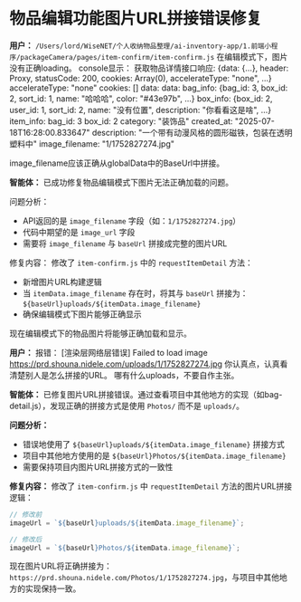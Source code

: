 # 物品编辑功能图片URL拼接错误修复

**用户：**
`/Users/lord/WiseNET/个人收纳物品整理/ai-inventory-app/1.前端小程序/packageCamera/pages/item-confirm/item-confirm.js` 在编辑模式下，图片没有正确loading。
console显示：
获取物品详情接口响应:
{data: {…}, header: Proxy, statusCode: 200, cookies: Array(0), accelerateType: "none", …}
accelerateType: "none"
cookies: []
data:
data:
bag_info: {bag_id: 3, box_id: 2, sort_id: 1, name: "哈哈哈", color: "#43e97b", …}
box_info: {box_id: 2, user_id: 1, sort_id: 2, name: "没有位置", description: "你看看这是啥", …}
item_info:
bag_id: 3
box_id: 2
category: "装饰品"
created_at: "2025-07-18T16:28:00.833647"
description: "一个带有动漫风格的圆形磁铁，包装在透明塑料中"
image_filename: "1/1752827274.jpg"

image_filename应该正确从globalData中的BaseUrl中拼接。

**智能体：**
已成功修复物品编辑模式下图片无法正确加载的问题。

问题分析：
- API返回的是 `image_filename` 字段（如：`1/1752827274.jpg`）
- 代码中期望的是 `image_url` 字段
- 需要将 `image_filename` 与 `baseUrl` 拼接成完整的图片URL

修复内容：
修改了 `item-confirm.js` 中的 `requestItemDetail` 方法：

- 新增图片URL构建逻辑
- 当 `itemData.image_filename` 存在时，将其与 `baseUrl` 拼接为：`${baseUrl}uploads/${itemData.image_filename}`
- 确保编辑模式下图片能够正确显示

现在编辑模式下的物品图片将能够正确加载和显示。

**用户：**
报错：
[渲染层网络层错误] Failed to load image https://prd.shouna.nidele.com/uploads/1/1752827274.jpg
你认真点，认真看清楚别人是怎么拼接的URL。
哪有什么uploads，不要自作主张。

**智能体：**
已修复图片URL拼接错误。通过查看项目中其他地方的实现（如bag-detail.js），发现正确的拼接方式是使用 `Photos/` 而不是 `uploads/`。

**问题分析：**
- 错误地使用了 `${baseUrl}uploads/${itemData.image_filename}` 拼接方式
- 项目中其他地方使用的是 `${baseUrl}Photos/${itemData.image_filename}`
- 需要保持项目内图片URL拼接方式的一致性

**修复内容：**
修改了 `item-confirm.js` 中 `requestItemDetail` 方法的图片URL拼接逻辑：

```javascript
// 修改前
imageUrl = `${baseUrl}uploads/${itemData.image_filename}`;

// 修改后  
imageUrl = `${baseUrl}Photos/${itemData.image_filename}`;
```

现在图片URL将正确拼接为：`https://prd.shouna.nidele.com/Photos/1/1752827274.jpg`，与项目中其他地方的实现保持一致。